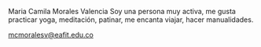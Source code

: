 Maria Camila Morales Valencia 
Soy una persona muy activa, me gusta practicar yoga, meditación, patinar, me encanta viajar, hacer manualidades.

mcmoralesv@eafit.edu.co